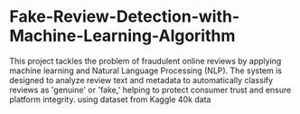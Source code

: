 # Fake-Review-Detection-with-Machine-Learning-Algorithm
This project tackles the problem of fraudulent online reviews by applying machine learning and Natural Language Processing (NLP). The system is designed to analyze review text and metadata to automatically classify reviews as 'genuine' or 'fake,' helping to protect consumer trust and ensure platform integrity. using dataset from Kaggle 40k data
